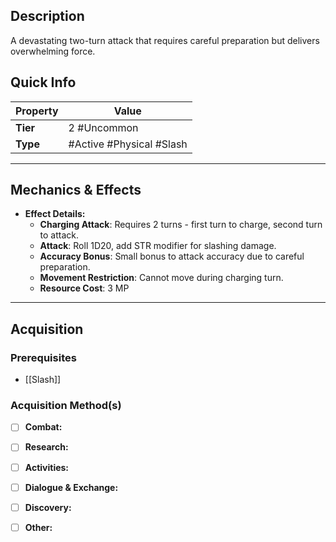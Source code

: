 ## Description
 A devastating two-turn attack that requires careful preparation but delivers overwhelming force.

## Quick Info
| Property | Value                          |
| -------- | ------------------------------ |
| **Tier** | 2 #Uncommon                    |
| **Type** | #Active #Physical #Slash       |

---

## Mechanics & Effects
- **Effect Details:**
    - **Charging Attack**: Requires 2 turns - first turn to charge, second turn to attack.
    - **Attack**: Roll 1D20, add STR modifier for slashing damage.
    - **Accuracy Bonus**: Small bonus to attack accuracy due to careful preparation.
    - **Movement Restriction**: Cannot move during charging turn.
    - **Resource Cost**: 3 MP

---

## Acquisition
### Prerequisites
- [[Slash]]

### Acquisition Method(s)
- [ ] **Combat:** 
- [ ] **Research:** 
- [ ] **Activities:** 
- [ ] **Dialogue & Exchange:** 
- [ ] **Discovery:** 
- [ ] **Other:** 

